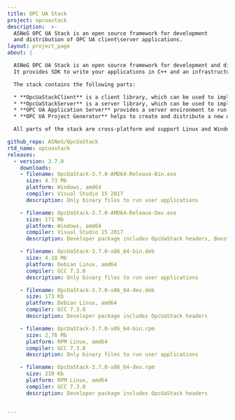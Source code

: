 ```yaml
---
title: OPC UA Stack
project: opcuastack
description:  >-
  ASNeG OPC UA Stack is an open source framework for development
  and distribution of OPC UA client\server applications.
layout: project_page
about: |

  ASNeG OPC UA Stack is an open source framework for development and distribution of OPC UA client\\server applications.
  It provides SDK to write your applications in C++ and an infrastructure to run and distribute them.

  The stack contains the following parts:

  * **OpcUaStackClient** is a client library, which can be used to implement a client OPC UA application in C++.
  * **OpcUaStackServer** is a server library, which can be used to implement a server OPC UA application in C++.
  * **OPC UA Application Server** provides a server environment to run user OPC UA client\\server applications as dynamic libraries.
  * **OPC UA Project Generator** helps to create and distribute a new user application for Application Server.

  All parts of the stack are cross-platform and support Linux and Windows operation systems.

github_repo: ASNeG/OpcUaStack
rtd_name: opcuastack
releases:
  - version: 3.7.0
    downloads:
    - filename: OpcUaStack-3.7.0-AMD64-Release-Bin.exe
      size: 4.73 Mb
      platform: Windows, amd64
      compiler: Visual Studio 15 2017
      description: Only binary files to run user applications

    - filename: OpcUaStack-3.7.0-AMD64-Release-Dev.exe
      size: 171 Mb
      platform: Windows, amd64
      compiler: Visual Studio 15 2017
      description: Developer package includes OpcUaStack headers, Boost-1.62 and OpenSSL-1.1.1

    - filename: OpcUaStack-3.7.0-x86_64-bin.deb
      size: 4.18 Mb
      platform: Debian Linux, amd64
      compiler: GCC 7.3.0
      description: Only binary files to run user applications

    - filename: OpcUaStack-3.7.0-x86_64-dev.deb
      size: 173 Kb
      platform: Debian Linux, amd64
      compiler: GCC 7.3.0
      description: Developer package includes OpcUaStack headers

    - filename: OpcUaStack-3.7.0-x86_64-bin.rpm
      size: 2,76 Mb
      platform: RPM Linux, amd64
      compiler: GCC 7.3.0
      description: Only binary files to run user applications

    - filename: OpcUaStack-3.7.0-x86_64-dev.rpm
      size: 210 Kb
      platform: RPM Linux, amd64
      compiler: GCC 7.3.0
      description: Developer package includes OpcUaStack headers


---
```

